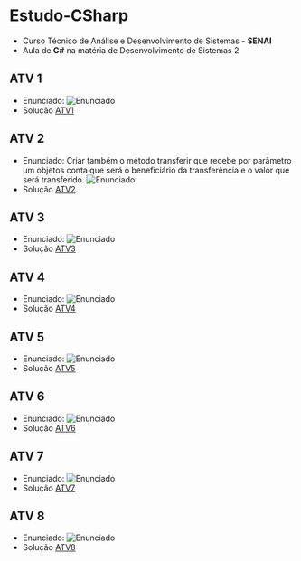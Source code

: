 # Estudo-CSharp
* Curso Técnico de Análise e Desenvolvimento de Sistemas - **SENAI**
* Aula de **C#** na matéria de Desenvolvimento de Sistemas 2

## ATV 1
* Enunciado: 
    ![Enunciado](https://i.imgur.com/ID1CkXI.png)
* Solução [ATV1](https://github.com/zMaarrco/Estudo-CSharp/tree/main/ATV1)

## ATV 2
* Enunciado: Criar também o método transferir que recebe por parâmetro um objetos conta que será o beneficiário da transferência e o valor que será transferido.
    ![Enunciado](https://i.imgur.com/BZEA54e.png)
* Solução [ATV2](https://github.com/zMaarrco/Estudo-CSharp/tree/main/ATV2)

## ATV 3
* Enunciado: 
    ![Enunciado](https://i.imgur.com/NnCHPBq.png)
* Solução [ATV3](https://github.com/zMaarrco/Estudo-CSharp/tree/main/ATV3)

## ATV 4
* Enunciado:
    ![Enunciado](https://i.imgur.com/IWlX3i2.png)
* Solução [ATV4](https://github.com/zMaarrco/Estudo-CSharp/tree/main/ATV4)

## ATV 5
* Enunciado:
    ![Enunciado](https://i.imgur.com/JP5jTYe.png)
* Solução [ATV5](https://github.com/zMaarrco/Estudo-CSharp/tree/main/ATV5)

## ATV 6
* Enunciado:
    ![Enunciado](https://i.imgur.com/Zv5HBHb.png)
* Solução [ATV6](https://github.com/zMaarrco/Estudo-CSharp/tree/main/ATV6)

## ATV 7
* Enunciado:
    ![Enunciado](https://i.imgur.com/zrDFWSb.png)
* Solução [ATV7](https://github.com/zMaarrco/Estudo-CSharp/tree/main/ATV7)

## ATV 8
* Enunciado:
    ![Enunciado](https://i.imgur.com/ZmUqSgf.png)
* Solução [ATV8](https://github.com/zMaarrco/Estudo-CSharp/tree/main/ATV8)